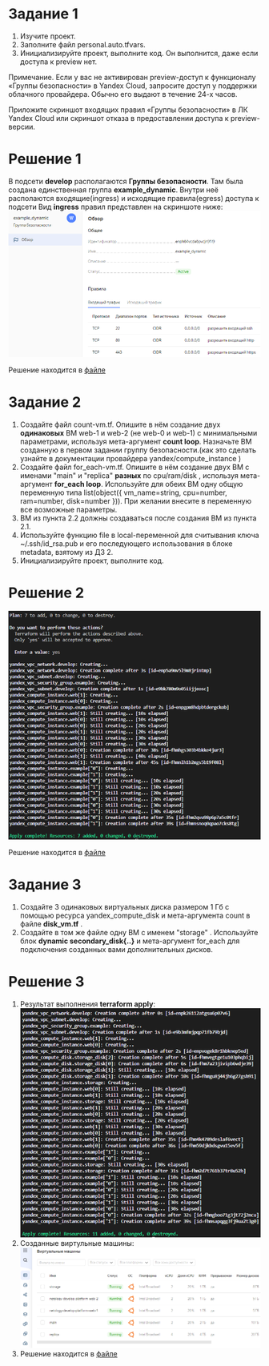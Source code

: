 # Задание 1

1. Изучите проект.
2. Заполните файл personal.auto.tfvars.
3. Инициализируйте проект, выполните код. Он выполнится, даже если доступа к preview нет.

Примечание. Если у вас не активирован preview-доступ к функционалу «Группы безопасности» в Yandex Cloud, запросите доступ у поддержки облачного провайдера. Обычно его выдают в течение 24-х часов.

Приложите скриншот входящих правил «Группы безопасности» в ЛК Yandex Cloud или скриншот отказа в предоставлении доступа к preview-версии.

# Решение 1

В подсети **develop** располагаются **Группы безопасности**. Там была создана единственная группа **example_dynamic**. Внутри неё располаются входящие(ingress) и исходящие правила(egress) доступа к подсети
Вид **ingress** правил представлен на скриншоте ниже:
<img src='images/IngressRules.png'/> 

Решение находится в [файле](https://github.com/grigoryevpavel/devops-06-ter-03/blob/master/src/count-vm.tf) 

# Задание 2

1. Создайте файл count-vm.tf. Опишите в нём создание двух **одинаковых** ВМ  web-1 и web-2 (не web-0 и web-1) с минимальными параметрами, используя мета-аргумент **count loop**. Назначьте ВМ созданную в первом задании группу безопасности.(как это сделать узнайте в документации провайдера yandex/compute_instance )
2. Создайте файл for_each-vm.tf. Опишите в нём создание двух ВМ с именами "main" и "replica" **разных** по cpu/ram/disk , используя мета-аргумент **for_each loop**. Используйте для обеих ВМ одну общую переменную типа list(object({ vm_name=string, cpu=number, ram=number, disk=number  })). При желании внесите в переменную все возможные параметры.
3. ВМ из пункта 2.2 должны создаваться после создания ВМ из пункта 2.1.
4. Используйте функцию file в local-переменной для считывания ключа ~/.ssh/id_rsa.pub и его последующего использования в блоке metadata, взятому из ДЗ 2.
5. Инициализируйте проект, выполните код.

# Решение 2

<img src='images/terrafrom2.png'/>

Решение находится в [файле](https://github.com/grigoryevpavel/devops-06-ter-03/blob/master/src/for_each-vm.tf) 

# Задание 3

1. Создайте 3 одинаковых виртуальных диска размером 1 Гб с помощью ресурса yandex_compute_disk и мета-аргумента count в файле **disk_vm.tf** .
2. Создайте в том же файле одну ВМ c именем "storage" . Используйте блок **dynamic secondary_disk{..}** и мета-аргумент for_each для подключения созданных вами дополнительных дисков.

# Решение 3

1. Результат выполнения **terraform apply**:
   <img src='images/terraform3.png'/>
2. Созданные виртульные машины:
   <img src='images/VM3.png'/>
3. Решение находится в [файле](https://github.com/grigoryevpavel/devops-06-ter-03/blob/master/src/disk_vm.tf) 